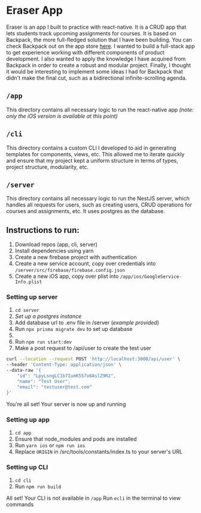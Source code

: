 # Eraser App

Eraser is an app I built to practice with react-native. It is a CRUD app that lets students track upcoming assignments for courses. It is based on Backpack, the more full-fledged solution that I have been building. You can check Backpack out on the app store [here](https://apps.apple.com/us/app/homework-tracker-by-backpack/id1482207446). I wanted to build a full-stack app to get experience working with different components of product development. I also wanted to apply the knowledge I have acquired from Backpack in order to create a robust and modular project. Finally, I thought it would be interesting to implement some ideas I had for Backpack that didn't make the final cut, such as a bidirectional infinite-scrolling agenda.
## `/app`
This directory contains all necessary logic to run the react-native app _(note: only the iOS version is available at this point)_

## `/cli`
This directory contains a custom CLI I developed to aid in generating templates for components, views, etc. This allowed me to iterate quickly and ensure that my project kept a uniform structure in terms of types, project structure, modularity, etc.

## `/server`
This directory contains all necessary logic to run the NestJS server, which handles all requests for users, such as creating users, CRUD operations for courses and assignments, etc. It uses postgres as the database.

## Instructions to run:

1. Download repos (app, cli, server)
2. Install dependencies using yarn
3. Create a new firebase project with authentication
4. Create a new service account, copy over credentials into `/server/src/firebase/firebase.config.json`
5. Create a new iOS app, copy over plist into `/app/ios/GoogleService-Info.plist`

### Setting up server
1. `cd server`
2. _Set up a postgres instance_
3. Add database url to .env file in /server (_example provided_)
4. Run `npx prisma migrate dev` to set up database
5. 
6. Run `npm run start:dev`
7. Make a post request to /api/user to create the test user
```bash
curl --location --request POST 'http://localhost:3000/api/user' \
--header 'Content-Type: application/json' \
--data-raw '{
    "id": "LpyLsngLC1b7IumK557o6AslZ9R2",
    "name": "Test User",
    "email": "testuser@test.com"
}'
```
You're all set! Your server is now up and running

### Setting up app
1. `cd app`
2. Ensure that node_modules and pods are installed
3. Run `yarn ios` or `npm run ios`
4. Replace `ORIGIN` in /src/tools/constants/index.ts to your server's URL

### Setting up CLI
1. `cd cli`
2. Run `npm run build`

All set! Your CLI is not available in `/app`
Run `ecli` in the terminal to view commands
